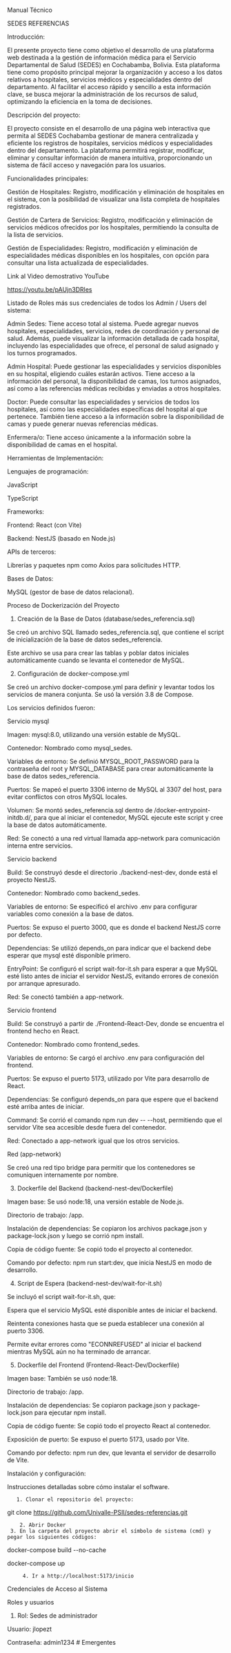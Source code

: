 Manual Técnico

SEDES REFERENCIAS 

Introducción: 

El presente proyecto tiene como objetivo el desarrollo de una plataforma web destinada a la gestión de información médica para el Servicio Departamental de Salud (SEDES) en Cochabamba, Bolivia. Esta plataforma tiene como propósito principal mejorar la organización y acceso a los datos relativos a hospitales, servicios médicos y especialidades dentro del departamento. Al facilitar el acceso rápido y sencillo a esta información clave, se busca mejorar la administración de los recursos de salud, optimizando la eficiencia en la toma de decisiones. 

Descripción del proyecto: 

El proyecto consiste en el desarrollo de una página web interactiva que permita al SEDES Cochabamba gestionar de manera centralizada y eficiente los registros de hospitales, servicios médicos y especialidades dentro del departamento. La plataforma permitirá registrar, modificar, eliminar y consultar información de manera intuitiva, proporcionando un sistema de fácil acceso y navegación para los usuarios. 

Funcionalidades principales: 

Gestión de Hospitales: Registro, modificación y eliminación de hospitales en el sistema, con la posibilidad de visualizar una lista completa de hospitales registrados. 

Gestión de Cartera de Servicios: Registro, modificación y eliminación de servicios médicos ofrecidos por los hospitales, permitiendo la consulta de la lista de servicios. 

Gestión de Especialidades: Registro, modificación y eliminación de especialidades médicas disponibles en los hospitales, con opción para consultar una lista actualizada de especialidades. 

Link al Video demostrativo YouTube 

https://youtu.be/pAUjn3DRles 

Listado de Roles más sus credenciales de todos los Admin / Users del sistema: 

Admin Sedes: Tiene acceso total al sistema. Puede agregar nuevos hospitales, especialidades, servicios, redes de coordinación y personal de salud. Además, puede visualizar la información detallada de cada hospital, incluyendo las especialidades que ofrece, el personal de salud asignado y los turnos programados. 

Admin Hospital: Puede gestionar las especialidades y servicios disponibles en su hospital, eligiendo cuáles estarán activos. Tiene acceso a la información del personal, la disponibilidad de camas, los turnos asignados, así como a las referencias médicas recibidas y enviadas a otros hospitales. 

Doctor: Puede consultar las especialidades y servicios de todos los hospitales, así como las especialidades específicas del hospital al que pertenece. También tiene acceso a la información sobre la disponibilidad de camas y puede generar nuevas referencias médicas. 

Enfermera/o: Tiene acceso únicamente a la información sobre la disponibilidad de camas en el hospital. 

Herramientas de Implementación: 

Lenguajes de programación: 

JavaScript 

TypeScript 

Frameworks: 

Frontend: React (con Vite) 

Backend: NestJS (basado en Node.js) 

APIs de terceros: 

Librerías y paquetes npm como Axios para solicitudes HTTP. 

Bases de Datos: 

MySQL (gestor de base de datos relacional). 
 

Proceso de Dockerización del Proyecto 

1. Creación de la Base de Datos (database/sedes_referencia.sql) 

Se creó un archivo SQL llamado sedes_referencia.sql, que contiene el script de inicialización de la base de datos sedes_referencia. 

Este archivo se usa para crear las tablas y poblar datos iniciales automáticamente cuando se levanta el contenedor de MySQL. 

 

2. Configuración de docker-compose.yml 

Se creó un archivo docker-compose.yml para definir y levantar todos los servicios de manera conjunta. Se usó la versión 3.8 de Compose. 

Los servicios definidos fueron: 

Servicio mysql 

Imagen: mysql:8.0, utilizando una versión estable de MySQL. 

Contenedor: Nombrado como mysql_sedes. 

Variables de entorno: Se definió MYSQL_ROOT_PASSWORD para la contraseña del root y MYSQL_DATABASE para crear automáticamente la base de datos sedes_referencia. 

Puertos: Se mapeó el puerto 3306 interno de MySQL al 3307 del host, para evitar conflictos con otros MySQL locales. 

Volumen: Se montó sedes_referencia.sql dentro de /docker-entrypoint-initdb.d/, para que al iniciar el contenedor, MySQL ejecute este script y cree la base de datos automáticamente. 

Red: Se conectó a una red virtual llamada app-network para comunicación interna entre servicios. 

Servicio backend 

Build: Se construyó desde el directorio ./backend-nest-dev, donde está el proyecto NestJS. 

Contenedor: Nombrado como backend_sedes. 

Variables de entorno: Se especificó el archivo .env para configurar variables como conexión a la base de datos. 

Puertos: Se expuso el puerto 3000, que es donde el backend NestJS corre por defecto. 

Dependencias: Se utilizó depends_on para indicar que el backend debe esperar que mysql esté disponible primero. 

EntryPoint: Se configuró el script wait-for-it.sh para esperar a que MySQL esté listo antes de iniciar el servidor NestJS, evitando errores de conexión por arranque apresurado. 

Red: Se conectó también a app-network. 

Servicio frontend 

Build: Se construyó a partir de ./Frontend-React-Dev, donde se encuentra el frontend hecho en React. 

Contenedor: Nombrado como frontend_sedes. 

Variables de entorno: Se cargó el archivo .env para configuración del frontend. 

Puertos: Se expuso el puerto 5173, utilizado por Vite para desarrollo de React. 

Dependencias: Se configuró depends_on para que espere que el backend esté arriba antes de iniciar. 

Command: Se corrió el comando npm run dev -- --host, permitiendo que el servidor Vite sea accesible desde fuera del contenedor. 

Red: Conectado a app-network igual que los otros servicios. 

Red (app-network) 

Se creó una red tipo bridge para permitir que los contenedores se comuniquen internamente por nombre. 

 

 

3. Dockerfile del Backend (backend-nest-dev/Dockerfile) 

Imagen base: Se usó node:18, una versión estable de Node.js. 

Directorio de trabajo: /app. 

Instalación de dependencias: Se copiaron los archivos package.json y package-lock.json y luego se corrió npm install. 

Copia de código fuente: Se copió todo el proyecto al contenedor. 

Comando por defecto: npm run start:dev, que inicia NestJS en modo de desarrollo. 

 

4. Script de Espera (backend-nest-dev/wait-for-it.sh) 

Se incluyó el script wait-for-it.sh, que: 

Espera que el servicio MySQL esté disponible antes de iniciar el backend. 

Reintenta conexiones hasta que se pueda establecer una conexión al puerto 3306. 

Permite evitar errores como "ECONNREFUSED" al iniciar el backend mientras MySQL aún no ha terminado de arrancar. 

 

5. Dockerfile del Frontend (Frontend-React-Dev/Dockerfile) 

Imagen base: También se usó node:18. 

Directorio de trabajo: /app. 

Instalación de dependencias: Se copiaron package.json y package-lock.json para ejecutar npm install. 

Copia de código fuente: Se copió todo el proyecto React al contenedor. 

Exposición de puerto: Se expuso el puerto 5173, usado por Vite. 

Comando por defecto: npm run dev, que levanta el servidor de desarrollo de Vite. 

Instalación y configuración: 

Instrucciones detalladas sobre cómo instalar el software. 

       1. Clonar el repositorio del proyecto: 

git clone https://github.com/Univalle-PSII/sedes-referencias.git  

        2. Abrir Docker 
     3. En la carpeta del proyecto abrir el símbolo de sistema (cmd) y pegar los siguientes códigos: 

docker-compose build --no-cache 

docker-compose up 

         4. Ir a http://localhost:5173/inicio  

Credenciales de Acceso al Sistema 

Roles y usuarios 

1. Rol: Sedes de administrador 

Usuario: jlopezt 

Contraseña: admin1234 
#   E m e r g e n t e s  
 